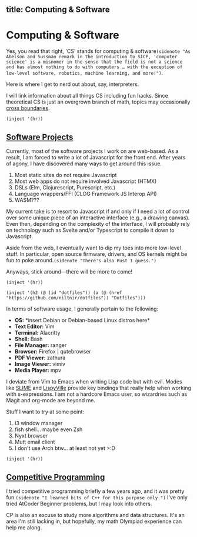 title: Computing & Software
---

# Computing & Software

Yes, you read that right, 'CS' stands for computing & software`(sidenote "As
Abelson and Sussman remark in the introduction to SICP, 'computer science' is a
misnomer in the sense that the field is not a science and has almost nothing to
do with computers … with the exception of low-level software, robotics, machine
learning, and more!")`.

Here is where I get to nerd out about, say, interpreters.

I will link information about all things CS including fun hacks. Since
theoretical CS is just an overgrown branch of math, topics may occasionally
[cross boundaries](/math).

`(inject '(hr))`

## [Software Projects](/cs/software.html)

Currently, most of the software projects I work on are web-based. As a result,
I am forced to write a lot of Javascript for the front end. After years of
agony, I have discovered many ways to get around this issue.

1. Most static sites do not require Javascript
2. Most web apps do not require involved Javascript (HTMX)
3. DSLs (Elm, Clojurescript, Purescript, etc.)
4. Language wrappers/FFI (CLOG Framework JS Interop API)
5. WASM???

My current take is to resort to Javascript if and only if I need a lot of
control over some unique piece of an interactive interface (e.g., a drawing
canvas).  Even then, depending on the complexity of the interface, I will
probably rely on technology such as Svelte and/or Typescript to compile it down
to Javascript.

Aside from the web, I eventually want to dip my toes into more low-level stuff.
In particular, open source firmware, drivers, and OS kernels might be fun to
poke around.`(sidenote "There's also Rust I guess.")`

Anyways, stick around—there will be more to come!

`(inject '(hr))`

`(inject '(h2 (@ (id "dotfiles"))
(a (@ (href "https://github.com/niltnir/dotfiles")) "Dotfiles")))`

In terms of software usage, I generally pertain to the following:

- **OS:** \*insert Debian or Debian-based Linux distros here\*
- **Text Editor:** Vim
- **Terminal:** Alacritty
- **Shell:** Bash
- **File Manager:** ranger
- **Browser:** Firefox | qutebrowser
- **PDF Viewer:** zathura
- **Image Viewer:** vimiv
- **Media Player:** mpv

I deviate from Vim to Emacs when writing Lisp code but with evil. Modes like
[SLIME](https://slime.common-lisp.dev/) and
[LispyVille](https://github.com/noctuid/lispyville) provide key bindings that
really help when working with s-expressions. I am not a hardcore Emacs user, so
wizardries such as Magit and org-mode are beyond me.

Stuff I want to try at some point:

1. i3 window manager
2. fish shell... maybe even Zsh
3. Nyxt browser
4. Mutt email client
5. I don't use Arch btw... at least not yet >:D

`(inject '(hr))`

## [Competitive Programming](https://github.com/niltnir/cp)

I tried competitive programming briefly a few years ago, and it was pretty
fun.`(sidenote "I learned bits of C++ for this purpose only.")` I've only tried
AtCoder Beginner problems, but I may look into others.

CP is also an excuse to study more algorithms and data structures. It's an
area I'm still lacking in, but hopefully, my math Olympiad experience can help
me along.
